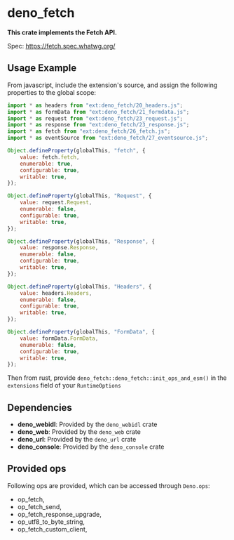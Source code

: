 # deno_fetch
**This crate implements the Fetch API.**

Spec: https://fetch.spec.whatwg.org/

## Usage Example
From javascript, include the extension's source, and assign the following properties to the global scope:
```javascript
import * as headers from "ext:deno_fetch/20_headers.js";
import * as formData from "ext:deno_fetch/21_formdata.js";
import * as request from "ext:deno_fetch/23_request.js";
import * as response from "ext:deno_fetch/23_response.js";
import * as fetch from "ext:deno_fetch/26_fetch.js";
import * as eventSource from "ext:deno_fetch/27_eventsource.js";

Object.defineProperty(globalThis, "fetch", {
	value: fetch.fetch,
	enumerable: true,
	configurable: true,
	writable: true,
});

Object.defineProperty(globalThis, "Request", {
	value: request.Request,
	enumerable: false,
	configurable: true,
	writable: true,
});

Object.defineProperty(globalThis, "Response", {
	value: response.Response,
	enumerable: false,
	configurable: true,
	writable: true,
});

Object.defineProperty(globalThis, "Headers", {
	value: headers.Headers,
	enumerable: false,
	configurable: true,
	writable: true,
});

Object.defineProperty(globalThis, "FormData", {
	value: formData.FormData,
	enumerable: false,
	configurable: true,
	writable: true,
});
```

Then from rust, provide `deno_fetch::deno_fetch::init_ops_and_esm()` in the `extensions` field of your `RuntimeOptions`

## Dependencies
- **deno_webidl**: Provided by the `deno_webidl` crate
- **deno_web**: Provided by the `deno_web` crate
- **deno_url**: Provided by the `deno_url` crate
- **deno_console**: Provided by the `deno_console` crate

## Provided ops
Following ops are provided, which can be accessed through `Deno.ops`:

- op_fetch,
- op_fetch_send,
- op_fetch_response_upgrade,
- op_utf8_to_byte_string,
- op_fetch_custom_client,